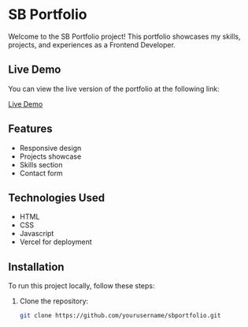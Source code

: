 # SB Portfolio

Welcome to the SB Portfolio project! This portfolio showcases my skills, projects, and experiences as a Frontend Developer.

## Live Demo

You can view the live version of the portfolio at the following link:

[Live Demo](https://sbportfolio-beta.vercel.app/)

## Features

- Responsive design
- Projects showcase
- Skills section
- Contact form

## Technologies Used

- HTML
- CSS
- Javascript
- Vercel for deployment

## Installation

To run this project locally, follow these steps:

1. Clone the repository:

   ```bash
   git clone https://github.com/yourusername/sbportfolio.git
